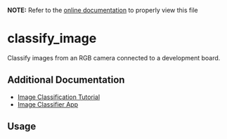 __NOTE:__ Refer to the [online documentation](https://siliconlabs.github.io/mltk) to properly view this file
# classify_image
Classify images from an RGB camera connected to a development board.

## Additional Documentation

- [Image Classification Tutorial](https://siliconlabs.github.io/mltk/mltk/tutorials/image_classification.html)
- [Image Classifier App](https://siliconlabs.github.io/mltk/docs/cpp_development/examples/image_classifier.html)


## Usage

```{include} ./classify_image_cli_help.md
```